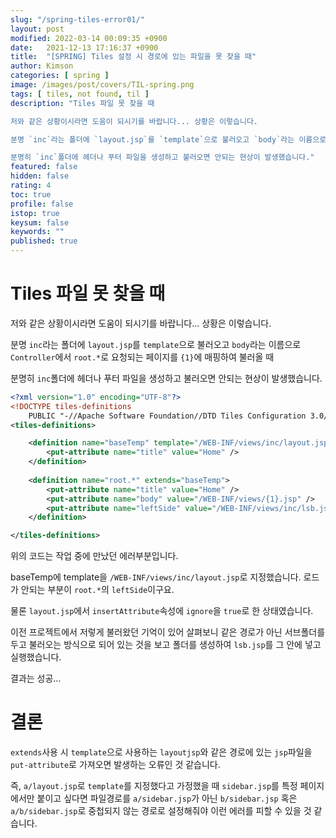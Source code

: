 ```yaml
---
slug: "/spring-tiles-error01/"
layout: post
modified: 2022-03-14 00:09:35 +0900
date:   2021-12-13 17:16:37 +0900
title:  "[SPRING] Tiles 설정 시 경로에 있는 파일을 못 찾을 때"
author: Kimson
categories: [ spring ]
image: /images/post/covers/TIL-spring.png
tags: [ tiles, not found, til ]
description: "Tiles 파일 못 찾을 때

저와 같은 상황이시라면 도움이 되시기를 바랍니다... 상황은 이렇습니다.

분명 `inc`라는 폴더에 `layout.jsp`를 `template`으로 불러오고 `body`라는 이름으로 `Controller`에서 `root.*`로 요청되는 페이지를 `{1}`에 매핑하여 불러올 때

분명히 `inc`폴더에 헤더나 푸터 파일을 생성하고 불러오면 안되는 현상이 발생했습니다."
featured: false
hidden: false
rating: 4
toc: true
profile: false
istop: true
keysum: false
keywords: ""
published: true
---
```


# Tiles 파일 못 찾을 때

저와 같은 상황이시라면 도움이 되시기를 바랍니다... 상황은 이렇습니다.

분명 `inc`라는 폴더에 `layout.jsp`를 `template`으로 불러오고 `body`라는 이름으로 `Controller`에서 `root.*`로 요청되는 페이지를 `{1}`에 매핑하여 불러올 때

분명히 `inc`폴더에 헤더나 푸터 파일을 생성하고 불러오면 안되는 현상이 발생했습니다.

```xml
<?xml version="1.0" encoding="UTF-8"?>
<!DOCTYPE tiles-definitions
    PUBLIC "-//Apache Software Foundation//DTD Tiles Configuration 3.0//EN" "http://tiles.apache.org/dtds/tiles-config_3_0.dtd">
<tiles-definitions>

    <definition name="baseTemp" template="/WEB-INF/views/inc/layout.jsp">
    	<put-attribute name="title" value="Home" />
    </definition>
    
    <definition name="root.*" extends="baseTemp">
    	<put-attribute name="title" value="Home" />
        <put-attribute name="body" value="/WEB-INF/views/{1}.jsp" />
        <put-attribute name="leftSide" value="/WEB-INF/views/inc/lsb.jsp" />
    </definition>

</tiles-definitions>
```

위의 코드는 작업 중에 만났던 에러부분입니다.

baseTemp에 template을 `/WEB-INF/views/inc/layout.jsp`로 지정했습니다. 로드가 안되는 부분이 `root.*`의 `leftSide`이구요.

물론 `layout.jsp`에서 `insertAttribute`속성에 `ignore`을 `true`로 한 상태였습니다.

이전 프로젝트에서 저렇게 불러왔던 기억이 있어 살펴보니 같은 경로가 아닌 서브폴더를 두고 불러오는 방식으로 되어 있는 것을 보고 폴더를 생성하여 `lsb.jsp`를 그 안에 넣고 실행했습니다.

결과는 성공...

# 결론

`extends`사용 시 `template`으로 사용하는 `layoutjsp`와 같은 경로에 있는 `jsp`파일을 `put-attribute`로 가져오면 발생하는 오류인 것 같습니다.

즉, `a/layout.jsp`로 `template`를 지정했다고 가정했을 때 `sidebar.jsp`를 특정 페이지에서만 붙이고 싶다면 파일경로를 `a/sidebar.jsp`가 아닌 `b/sidebar.jsp` 혹은 `a/b/sidebar.jsp`로 중첩되지 않는 경로로 설정해줘야 이런 에러를 피할 수 있을 것 같습니다.